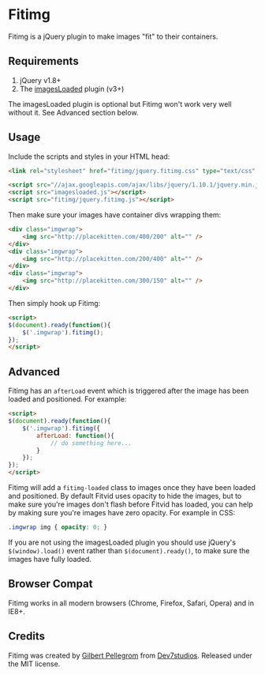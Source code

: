 Fitimg
======

Fitimg is a jQuery plugin to make images "fit" to their containers.

Requirements
------------

1. jQuery v1.8+
2. The [imagesLoaded](https://github.com/desandro/imagesloaded) plugin (v3+)

The imagesLoaded plugin is optional but Fitimg won't work very well without it. See Advanced section below.

Usage
-----

Include the scripts and styles in your HTML head:

```html
<link rel="stylesheet" href="fitimg/jquery.fitimg.css" type="text/css" />

<script src="//ajax.googleapis.com/ajax/libs/jquery/1.10.1/jquery.min.js"></script>
<script src="imagesloaded.js"></script>
<script src="fitimg/jquery.fitimg.js"></script>
```

Then make sure your images have container divs wrapping them:

```html
<div class="imgwrap">
	<img src="http://placekitten.com/400/200" alt="" />
</div>
<div class="imgwrap">
	<img src="http://placekitten.com/200/400" alt="" />
</div>
<div class="imgwrap">
	<img src="http://placekitten.com/300/150" alt="" />
</div>
```

Then simply hook up Fitimg:

```html
<script>
$(document).ready(function(){
	$('.imgwrap').fitimg();
});
</script>
```

Advanced
--------

Fitimg has an `afterLoad` event which is triggered after the image has been loaded and positioned. For example:

```html
<script>
$(document).ready(function(){
	$('.imgwrap').fitimg({
		afterLoad: function(){
			// do something here...
		}
	});
});
</script>
```

Fitimg will add a `fitimg-loaded` class to images once they have been loaded and positioned. By default Fitvid uses opacity to hide the images, but to make sure you're images don't flash before Fitvid has loaded, you can help by making sure you're images have zero opacity. For example in CSS:

```css
.imgwrap img { opacity: 0; }
```

If you are not using the imagesLoaded plugin you should use jQuery's `$(window).load()` event rather than `$(document).ready()`, to make sure the images have fully loaded.

Browser Compat
--------------

Fitimg works in all modern browsers (Chrome, Firefox, Safari, Opera) and in IE8+.

Credits
-------

Fitimg was created by [Gilbert Pellegrom](http://gilbert.pellegrom.me) from [Dev7studios](http://dev7studios.com). Released under the MIT license.
